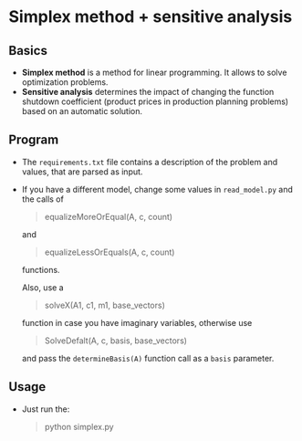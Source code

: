# Simplex method + sensitive analysis

## Basics
- **Simplex method** is a method for linear programming. It allows to solve optimization problems.
- **Sensitive analysis** determines the impact of changing the function shutdown coefficient (product prices in production planning problems) based on an automatic solution.

## Program 
- The `requirements.txt` file contains a description of the problem and values, that are parsed as input. 
- If you have a different model, change some values in `read_model.py` and the calls of 
    > equalizeMoreOrEqual(A, c, count)

    and
    > equalizeLessOrEquals(A, c, count)
 
    functions. 
  
    Also, use a 
  
    > solveX(A1, c1, m1, base_vectors)
  
   function in case you have imaginary variables, otherwise use 
   
   > SolveDefalt(A, c, basis, base_vectors)
   
    and pass the `determineBasis(A)` function call as a `basis` parameter.

## Usage
- Just run the:
    > python simplex.py